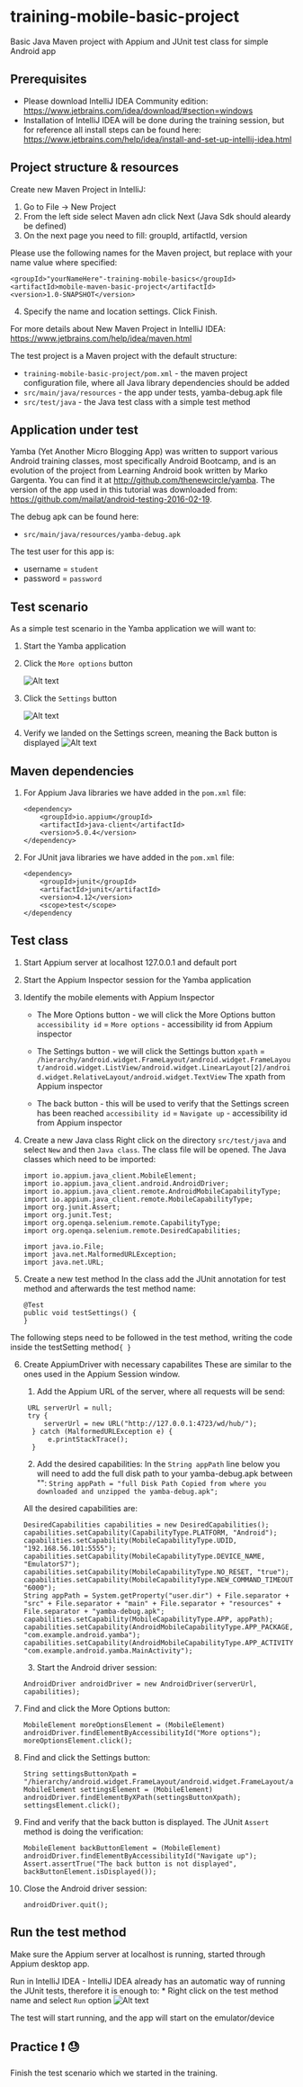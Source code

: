 # training-mobile-basic-project
Basic Java Maven project with Appium and JUnit test class for simple Android app 

## Prerequisites
* Please download IntelliJ IDEA Community edition:
   https://www.jetbrains.com/idea/download/#section=windows
* Installation of IntelliJ IDEA will be done during the training session, but for reference all install steps can be found here:
   https://www.jetbrains.com/help/idea/install-and-set-up-intellij-idea.html

## Project structure & resources

Create new Maven Project in IntelliJ:

1. Go to File -> New Project
2. From the left side select Maven adn click Next (Java Sdk should aleardy be defined)
3. On the next page you need to fill: groupId, artifactId, version

Please use the following names for the Maven project, but replace with your name value where specified:
```
<groupId>"yourNameHere"-training-mobile-basics</groupId>
<artifactId>mobile-maven-basic-project</artifactId>
<version>1.0-SNAPSHOT</version>
```
4. Specify the name and location settings. Click Finish.

For more details about New Maven Project in IntelliJ IDEA: https://www.jetbrains.com/help/idea/maven.html

The test project is a Maven project with the default structure:

   * `training-mobile-basic-project/pom.xml` - the maven project configuration file, where all Java library dependencies should be added
   * `src/main/java/resources` - the app under tests, yamba-debug.apk file
   * `src/test/java` - the Java test class with a simple test method

## Application under test
Yamba (Yet Another Micro Blogging App) was written to support various Android training classes, most specifically Android Bootcamp, and is an evolution of the project from Learning Android book written by Marko Gargenta. You can find it at http://github.com/thenewcircle/yamba. The version of the app used in this tutorial was downloaded from: https://github.com/mailat/android-testing-2016-02-19.

The debug apk can be found here:
* `src/main/java/resources/yamba-debug.apk`

The test user for this app is:
* username = `student`
* password = `password`

## Test scenario

As a simple test scenario in the Yamba application we will want to:
   1. Start the Yamba application
   2. Click the `More options` button
   
      ![Alt text](screenshots/MoreOptionsBtn.png?raw=true)
   3. Click the `Settings` button
   
       ![Alt text](screenshots/SettingsBtn.png?raw=true)
   4. Verify we landed on the Settings screen, meaning the Back button is displayed
       ![Alt text](screenshots/BackBtn.png?raw=true)
   
## Maven dependencies

1. For Appium Java libraries we have added in the `pom.xml` file:   
    ```
    <dependency>
        <groupId>io.appium</groupId>
        <artifactId>java-client</artifactId>
        <version>5.0.4</version>
    </dependency>
    ```
2. For JUnit java libraries we have added in the `pom.xml` file:    
    ```
    <dependency>
        <groupId>junit</groupId>
        <artifactId>junit</artifactId>
        <version>4.12</version>
        <scope>test</scope>
    </dependency
    ```
    
## Test class

   1. Start Appium server at localhost 127.0.0.1 and default port
   2. Start the Appium Inspector session for the Yamba application
   3. Identify the mobile elements with Appium Inspector
      * The More Options button - we will click the More Options button
        `accessibility id` = `More options` - accessibility id from Appium inspector
        
      * The Settings button - we will click the Settings button 
        `xpath` = `/hierarchy/android.widget.FrameLayout/android.widget.FrameLayout/android.widget.ListView/android.widget.LinearLayout[2]/android.widget.RelativeLayout/android.widget.TextView`
        The xpath from Appium inspector
        
      * The back button - this will be used to verify that the Settings screen has been reached
        `accessibility id` = `Navigate up` - accessibility id from Appium inspector
      
   4. Create a new Java class
        Right click on the directory `src/test/java` and select `New` and then `Java class`.
        The class file will be opened.
      The Java classes which need to be imported:
      ```
      import io.appium.java_client.MobileElement;
      import io.appium.java_client.android.AndroidDriver;
      import io.appium.java_client.remote.AndroidMobileCapabilityType;
      import io.appium.java_client.remote.MobileCapabilityType;
      import org.junit.Assert;
      import org.junit.Test;
      import org.openqa.selenium.remote.CapabilityType;
      import org.openqa.selenium.remote.DesiredCapabilities;

      import java.io.File;
      import java.net.MalformedURLException;
      import java.net.URL;
      ```
    
   5. Create a new test method
        In the class add the JUnit annotation for test method and afterwards the test method name:
        ```
        @Test
        public void testSettings() { 
        }
        ```

The following steps need to be followed in the test method, writing the code inside the testSetting method`{ }`
   
   6. Create AppiumDriver with necessary capabilites
    These are similar to the ones used in the Appium Session window.
        1. Add the Appium URL of the server, where all requests will be send:
       ```
        URL serverUrl = null;
        try {
            serverUrl = new URL("http://127.0.0.1:4723/wd/hub/");
         } catch (MalformedURLException e) {
             e.printStackTrace();
         }
        ```

        2. Add the desired capabilities:
        In the `String appPath` line below you will need to add the full disk path to your yamba-debug.apk between "":
        `String appPath = "full Disk Path Copied from where you downloaded and unzipped the yamba-debug.apk";`
        
        All the desired capabilities are:
        
         ```
         DesiredCapabilities capabilities = new DesiredCapabilities();
         capabilities.setCapability(CapabilityType.PLATFORM, "Android");
         capabilities.setCapability(MobileCapabilityType.UDID, "192.168.56.101:5555");
         capabilities.setCapability(MobileCapabilityType.DEVICE_NAME, "EmulatorS7");
         capabilities.setCapability(MobileCapabilityType.NO_RESET, "true");
         capabilities.setCapability(MobileCapabilityType.NEW_COMMAND_TIMEOUT, "6000");
         String appPath = System.getProperty("user.dir") + File.separator + "src" + File.separator + "main" + File.separator + "resources" + File.separator + "yamba-debug.apk";
         capabilities.setCapability(MobileCapabilityType.APP, appPath);
         capabilities.setCapability(AndroidMobileCapabilityType.APP_PACKAGE, "com.example.android.yamba");
         capabilities.setCapability(AndroidMobileCapabilityType.APP_ACTIVITY, "com.example.android.yamba.MainActivity");
        ```
        
         3. Start the Android driver session:
         ```
         AndroidDriver androidDriver = new AndroidDriver(serverUrl, capabilities);
         ```
                 
   7. Find and click the More Options button:
  
       ```
       MobileElement moreOptionsElement = (MobileElement) androidDriver.findElementByAccessibilityId("More options");
       moreOptionsElement.click();
       ```
         
   8. Find and click the Settings button:
        ```
       String settingsButtonXpath = "/hierarchy/android.widget.FrameLayout/android.widget.FrameLayout/android.widget.ListView/android.widget.LinearLayout[2]/android.widget.RelativeLayout/android.widget.TextView";   
       MobileElement settingsElement = (MobileElement) androidDriver.findElementByXPath(settingsButtonXpath);  
       settingsElement.click();
        ```
        
   9. Find and verify that the back button is displayed. The JUnit `Assert` method is doing the verification:
   
       ```
       MobileElement backButtonElement = (MobileElement) androidDriver.findElementByAccessibilityId("Navigate up");
       Assert.assertTrue("The back button is not displayed", backButtonElement.isDisplayed());
       ```
   
   10. Close the Android driver session:
        ```
        androidDriver.quit();
        ```

## Run the test method

Make sure the Appium server at localhost is running, started through Appium desktop app.

Run in IntelliJ IDEA - IntelliJ IDEA already has an automatic way of running the JUnit tests,
therefore it is enough to:
    * Right click on the test method name and select `Run` option
    ![Alt text](screenshots/testSettings.png?raw=true)
    
The test will start running, and the app will start on the emulator/device
   
## Practice :exclamation: :sweat:

Finish the test scenario which we started in the training.

